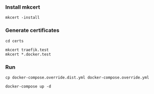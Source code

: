 ### Install mkcert

```shell
mkcert -install
```

### Generate certificates

```shell
cd certs

mkcert traefik.test
mkcert *.docker.test
```

### Run

```shell
cp docker-compose.override.dist.yml docker-compose.override.yml

docker-compose up -d
```
